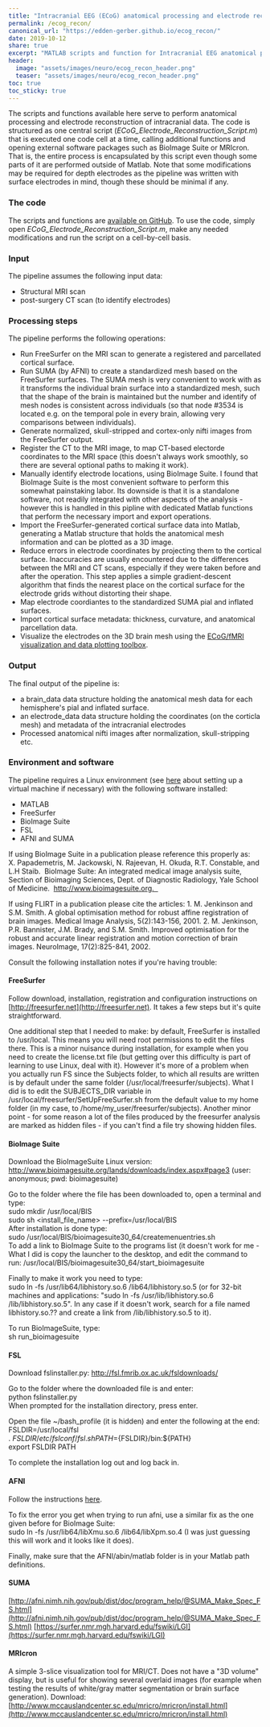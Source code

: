 ```yaml
---
title: "Intracranial EEG (ECoG) anatomical processing and electrode reconstruction pipeline"
permalink: /ecog_recon/
canonical_url: "https://edden-gerber.github.io/ecog_recon/"
date: 2019-10-12
share: true
excerpt: "MATLAB scripts and function for Intracranial EEG anatomical processing and electrode reconstruction"
header:
  image: "assets/images/neuro/ecog_recon_header.png"
  teaser: "assets/images/neuro/ecog_recon_header.png"
toc: true
toc_sticky: true
---
```


The scripts and functions available here serve to perform anatomical processing and electrode reconstruction of intracranial data. The code is structured as one central script (_ECoG_Electrode_Reconstruction_Script.m_) that is executed one code cell at a time, calling additional functions and opening external software packages such as BioImage Suite or MRIcron. That is, the entire process is encapsulated by this script even though some parts of it are performed outside of Matlab.
Note that some modifications may be required for depth electrodes as the pipeline was written with surface electrodes in mind, though these should be minimal if any.


### The code
The scripts and functions are [available on GitHub](https://github.com/edden-gerber/iEEG_anatomical_reconstruction_pipeline). To use the code, simply open _ECoG_Electrode_Reconstruction_Script.m_, make any needed modifications and run the script on a cell-by-cell basis.


### Input
The pipeline assumes the following input data:
* Structural MRI scan
* post-surgery CT scan (to identify electrodes)


### Processing steps
The pipeline performs the following operations:
* Run FreeSurfer on the MRI scan to generate a registered and parcellated cortical surface.
* Run SUMA (by AFNI) to create a standardized mesh based on the FreeSurfer surfaces. The SUMA mesh is very convenient to work with as it transforms the individual brain surface into a standardized mesh, such that the shape of the brain is maintained but the number and identify of mesh nodes is consistent across individuals (so that node #3534 is located e.g. on the temporal pole in every brain, allowing very comparisons between individuals).
* Generate normalized, skull-stripped and cortex-only nifti images from the FreeSurfer output.
* Register the CT to the MRI image, to map CT-based electorde coordinates to the MRI space (this doesn't always work smoothly, so there are several optional paths to making it work).
* Manually identify electrode locations, using BioImage Suite. I found that BioImage Suite is the most convenient software to perform this somewhat painstaking labor. Its downside is that it is a standalone software, not readily integrated with other aspects of the analysis - however this is handled in this pipline with dedicated Matlab functions that perform the necessary import and export operations.
* Import the FreeSurfer-generated cortical surface data into Matlab, generating a Matlab structure that holds the anatomical mesh information and can be plotted as a 3D image.
* Reduce errors in electrode coordinates by projecting them to the cortical surface. Inaccuracies are usually encountered due to the differences between the MRI and CT scans, especially if they were taken before and after the operation. This step applies a simple gradient-descent algorithm that finds the nearest place on the cortical surface for the electrode grids without distorting their shape.
* Map electrode coordiantes to the standardized SUMA pial and inflated surfaces.
* Import cortical surface metadata: thickness, curvature, and anatomical parcellation data.
* Visualize the electrodes on the 3D brain mesh using the [ECoG/fMRI visualization and data plotting toolbox](/vis_toolbox/).


### Output
The final output of the pipeline is:
* a brain_data data structure holding the anatomical mesh data for each hemisphere's pial and inflated surface.
* an electrode_data data structure holding the coordinates (on the corticla mesh) and metadata of the intracranial electrodes
* Processed anatomical nifti images after normalization, skull-stripping etc.


### Environment and software
The pipeline requires a Linux environment (see [here](/setup_vm_for_fmri/) about setting up a virtual machine if necessary) with the following software installed:
* MATLAB
* FreeSurfer
* BioImage Suite
* FSL
* AFNI and SUMA


If using BioImage Suite in a publication please reference this properly as:  
X. Papademetris, M. Jackowski, N. Rajeevan, H. Okuda, R.T. Constable, and L.H Staib. 
BioImage Suite: An integrated medical image analysis suite, Section of Bioimaging Sciences, Dept. of Diagnostic Radiology, Yale School of Medicine. 
http://www.bioimagesuite.org.  

If using FLIRT in a publication please cite the articles:
1. M. Jenkinson and S.M. Smith. A global optimisation method for robust affine registration of brain images. Medical Image Analysis, 5(2):143-156, 2001.
2. M. Jenkinson, P.R. Bannister, J.M. Brady, and S.M. Smith. Improved optimisation for the robust and accurate linear registration and motion correction of brain images. NeuroImage, 17(2):825-841, 2002.



Consult the following installation notes if you're having trouble:

#### FreeSurfer
Follow download, installation, registration and configuration instructions on [http://freesurfer.net](http://freesurfer.net). It takes a few steps but it's quite straightforward.

One additional step that I needed to make: by default, FreeSurfer is installed to /usr/local. This means you will need root permissions to edit the files there. This is a minor nuisance during installation, for example when you need to create the license.txt file (but getting over this difficulty is part of learning to use Linux, deal with it). However it's more of a problem when you actually run FS since the Subjects folder, to which all results are written is by default under the same folder (/usr/local/freesurfer/subjects). What I did is to edit the SUBJECTS_DIR variable in /usr/local/freesurfer/SetUpFreeSurfer.sh from the default value to my home folder (in my case, to /home/my_user/freesurfer/subjects).
Another minor point - for some reason a lot of the files produced by the freesurfer analysis are marked as hidden files - if you can't find a file try showing hidden files.

#### BioImage Suite
Download the BioImageSuite Linux version:
http://www.bioimagesuite.org/lands/downloads/index.aspx#page3
(user: anonymous; pwd: bioimagesuite)

Go to the folder where the file has been downloaded to, open a terminal and type:   
sudo mkdir /usr/local/BIS  
sudo sh <install_file_name> --prefix=/usr/local/BIS   
After installation is done type:   
sudo /usr/local/BIS/bioimagesuite30_64/createmenuentries.sh   
To add a link to BioImage Suite to the programs list (it doesn't work for me - What I did is copy the launcher to the desktop, and edit the command to run: /usr/local/BIS/bioimagesuite30_64/start_bioimagesuite   

Finally to make it work you need to type:   
sudo ln -fs /usr/lib64/libhistory.so.6 /lib64/libhistory.so.5
(or for 32-bit machines and applications: "sudo ln -fs /usr/lib/libhistory.so.6 /lib/libhistory.so.5". In any case if it doesn't work, search for a file named libhistory.so.?? and create a link from /lib/libhistory.so.5 to it).

To run BioImageSuite, type:   
sh run_bioimagesuite   

#### FSL
Download fslinstaller.py:  http://fsl.fmrib.ox.ac.uk/fsldownloads/

Go to the folder where the downloaded file is and enter:    
python fslinstaller.py   
When prompted for the installation directory, press enter.

Open the file ~/bash_profile (it is hidden) and enter the following at the end:   
FSLDIR=/usr/local/fsl   
. ${FSLDIR}/etc/fslconf/fsl.sh   
PATH=${FSLDIR}/bin:${PATH}   
export FSLDIR PATH   

To complete the installation log out and log back in.

#### AFNI
Follow the instructions [here](http://afni.nimh.nih.gov/pub/dist/HOWTO/howto/ht00_inst/html/linux_inst_basic.html).

To fix the error you get when trying to run afni, use a similar fix as the one given before for BioImage Suite:   
sudo ln -fs /usr/lib64/libXmu.so.6 /lib64/libXpm.so.4
(I was just guessing this will work and it looks like it does).   

Finally, make sure that the AFNI/abin/matlab folder is in your Matlab path definitions.


#### SUMA
[http://afni.nimh.nih.gov/pub/dist/doc/program_help/@SUMA_Make_Spec_FS.html](http://afni.nimh.nih.gov/pub/dist/doc/program_help/@SUMA_Make_Spec_FS.html)
[https://surfer.nmr.mgh.harvard.edu/fswiki/LGI](https://surfer.nmr.mgh.harvard.edu/fswiki/LGI)


#### MRIcron
A simple 3-slice visualization tool for MRI/CT. Does not have a "3D volume" display, but is useful for showing several overlaid images (for example when testing the results of white/gray matter segmentation or brain surface generation).
Download: [http://www.mccauslandcenter.sc.edu/mricro/mricron/install.html](http://www.mccauslandcenter.sc.edu/mricro/mricron/install.html)
